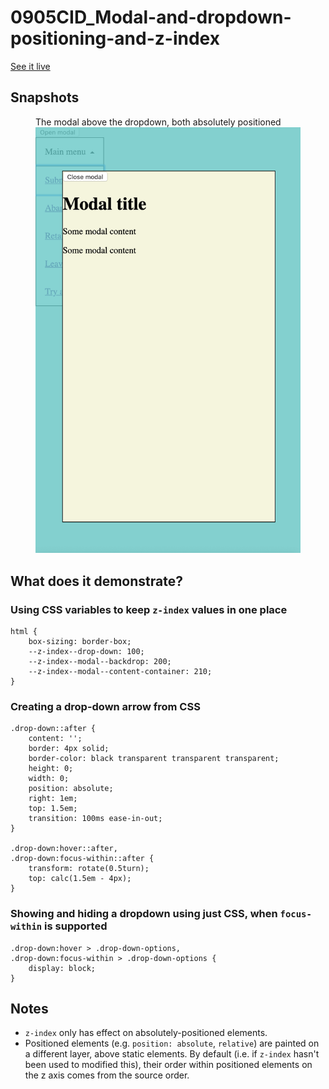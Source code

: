# 0905CID_Modal-and-dropdown-positioning-and-z-index

[See it live](https://jfhector.github.io/cheat-sheets/code_examples/2019Q4/0905CID_Modal-and-dropdown-positioning-and-z-index/index.html)

## Snapshots

<figure>
  <figcaption>The modal above the dropdown, both absolutely positioned</figcaption>
  <img src="./snapshots/s01.png">
</figure>

## What does it demonstrate?

### Using CSS variables to keep `z-index` values in one place

```
html {
    box-sizing: border-box;
    --z-index--drop-down: 100;
    --z-index--modal--backdrop: 200;
    --z-index--modal--content-container: 210;
}
```

### Creating a drop-down arrow from CSS

```
.drop-down::after {
    content: '';
    border: 4px solid;
    border-color: black transparent transparent transparent;
    height: 0;
    width: 0;
    position: absolute;
    right: 1em;
    top: 1.5em;
    transition: 100ms ease-in-out;
}

.drop-down:hover::after,
.drop-down:focus-within::after {
    transform: rotate(0.5turn);
    top: calc(1.5em - 4px);
}
```

### Showing and hiding a dropdown using just CSS, when `focus-within` is supported

```
.drop-down:hover > .drop-down-options,
.drop-down:focus-within > .drop-down-options {
    display: block;
}
```

## Notes

* `z-index` only has effect on absolutely-positioned elements.
* Positioned elements (e.g. `position: absolute`, `relative`) are painted on a different layer, above static elements. By default (i.e. if `z-index` hasn't been used to modified this), their order within positioned elements on the z axis comes from the source order.

